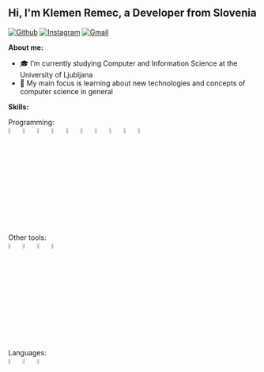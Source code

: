 <!-- Your title -->
## Hi, I'm Klemen Remec, a Developer from Slovenia

<!-- Your badges
You can use the website to generate badges: https://shields.io/
-->

<!-- [![Linkedin](https://img.shields.io/badge/-LinkedIn-blue?style=flat&logo=Linkedin&logoColor=white)](https://www.linkedin.com/in/murillo-comino-6124ab49/) -->
[![Github](https://img.shields.io/badge/-Github-000?style=flat&logo=Github&logoColor=white)](https://github.com/kremec)
[![Instagram](https://img.shields.io/badge/-Instagram-c13584?style=flat&labelColor=c13584&logo=instagram&logoColor=white)](https://www.instagram.com/victeunic001/)
[![Gmail](https://img.shields.io/badge/-Gmail-c14438?style=flat&logo=Gmail&logoColor=white)](mailto:klemen.remec@gmail.com)


**About me:**

- 🎓 I’m currently studying Computer and Information Science at the University of Ljubljana
- 🌱 My main focus is learning about new technologies and concepts of computer science in general

**Skills:** 

<p>
  Programming:
  <br />
  <code><img width="5%" src="https://cdn.jsdelivr.net/gh/devicons/devicon/icons/csharp/csharp-original.svg"></code>
  <code><img width="5%" src="https://cdn.jsdelivr.net/gh/devicons/devicon/icons/sqlite/sqlite-original.svg"></code>
  <code><img width="5%" src="https://cdn.jsdelivr.net/gh/devicons/devicon/icons/kotlin/kotlin-original.svg"></code>
  <code><img width="5%" src="https://cdn.jsdelivr.net/gh/devicons/devicon/icons/java/java-original.svg"></code>
  <code><img width="5%" src="https://cdn.jsdelivr.net/gh/devicons/devicon/icons/react/react-original.svg"></code>
  <code><img width="5%" src="https://cdn.jsdelivr.net/gh/devicons/devicon/icons/html5/html5-original.svg"></code>
  <code><img width="5%" src="https://cdn.jsdelivr.net/gh/devicons/devicon/icons/css3/css3-original.svg"></code>
  <code><img width="5%" src="https://cdn.jsdelivr.net/gh/devicons/devicon/icons/javascript/javascript-original.svg"></code>
  <code><img width="5%" src="https://cdn.jsdelivr.net/gh/devicons/devicon/icons/c/c-original.svg"></code>
  <code><img width="5%" src="https://cdn.jsdelivr.net/gh/devicons/devicon/icons/python/python-original.svg"></code>
	
  <br />
  <br />
  Other tools:
  <br />
  <code><img width="5%" src="https://cdn-icons-png.flaticon.com/128/888/888867.png"></code>
  <code><img width="5%" src="https://cdn.jsdelivr.net/gh/devicons/devicon/icons/google/google-original.svg"></code>
  <code><img width="5%" src="https://cdn.jsdelivr.net/gh/devicons/devicon/icons/github/github-original.svg"></code>
  <code><img width="5%" src="https://cdn.jsdelivr.net/gh/devicons/devicon/icons/github/github-original.svg"></code>
  
  <br />
  <br />
  Languages:
  <br />
  <code><img width="5%" src="https://cdn-icons-png.flaticon.com/512/197/197633.png"></code>
  <code><img width="5%" src="https://cdn-icons-png.flaticon.com/512/197/197374.png"></code>
  <code><img width="5%" src="https://cdn-icons-png.flaticon.com/512/197/197571.png"></code>
</p>
